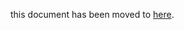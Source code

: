 this document has been moved to [here](https://github.com/oceanprotocol/dev-ocean/blob/master/doc/architecture/squid.md).